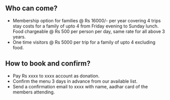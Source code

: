 ## Who can come?

* Membership option for families @ Rs 16000/- per year covering 4 trips stay costs for a family of upto 4 from Friday evening to Sunday lunch. Food chargeable @ Rs 500 per person per day, same rate for all above 3 years.
* One time visitors @ Rs 5000 per trip for a family of upto 4 excluding food.

## How to book and confirm?

* Pay Rs xxxx to xxxx account as donation.
* Confirm the menu 3 days in advance from our available list.
* Send a confirmation email to xxxx with name, aadhar card of the members attending.
